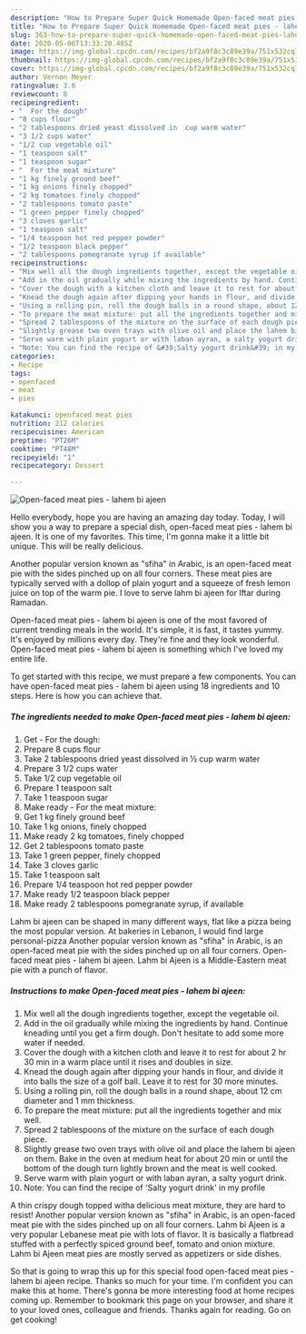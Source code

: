 ```yaml
---
description: "How to Prepare Super Quick Homemade Open-faced meat pies - lahem bi ajeen"
title: "How to Prepare Super Quick Homemade Open-faced meat pies - lahem bi ajeen"
slug: 363-how-to-prepare-super-quick-homemade-open-faced-meat-pies-lahem-bi-ajeen
date: 2020-05-06T13:33:20.485Z
image: https://img-global.cpcdn.com/recipes/bf2a9f8c3c89e39a/751x532cq70/open-faced-meat-pies-lahem-bi-ajeen-recipe-main-photo.jpg
thumbnail: https://img-global.cpcdn.com/recipes/bf2a9f8c3c89e39a/751x532cq70/open-faced-meat-pies-lahem-bi-ajeen-recipe-main-photo.jpg
cover: https://img-global.cpcdn.com/recipes/bf2a9f8c3c89e39a/751x532cq70/open-faced-meat-pies-lahem-bi-ajeen-recipe-main-photo.jpg
author: Vernon Meyer
ratingvalue: 3.6
reviewcount: 8
recipeingredient:
- "  For the dough"
- "8 cups flour"
- "2 tablespoons dried yeast dissolved in  cup warm water"
- "3 1/2 cups water"
- "1/2 cup vegetable oil"
- "1 teaspoon salt"
- "1 teaspoon sugar"
- "  For the meat mixture"
- "1 kg finely ground beef"
- "1 kg onions finely chopped"
- "2 kg tomatoes finely chopped"
- "2 tablespoons tomato paste"
- "1 green pepper finely chopped"
- "3 cloves garlic"
- "1 teaspoon salt"
- "1/4 teaspoon hot red pepper powder"
- "1/2 teaspoon black pepper"
- "2 tablespoons pomegranate syrup if available"
recipeinstructions:
- "Mix well all the dough ingredients together, except the vegetable oil."
- "Add in the oil gradually while mixing the ingredients by hand. Continue kneading until you get a firm dough. Don&#39;t hesitate to add some more water if needed."
- "Cover the dough with a kitchen cloth and leave it to rest for about 2 hr 30 min in a warm place until it rises and doubles in size."
- "Knead the dough again after dipping your hands in flour, and divide it into balls the size of a golf ball. Leave it to rest for 30 more minutes."
- "Using a rolling pin, roll the dough balls in a round shape, about 12 cm diameter and 1 mm thickness."
- "To prepare the meat mixture: put all the ingredients together and mix well."
- "Spread 2 tablespoons of the mixture on the surface of each dough piece."
- "Slightly grease two oven trays with olive oil and place the lahem bi ajeen on them. Bake in the oven at medium heat for about 20 min or until the bottom of the dough turn lightly brown and the meat is well cooked."
- "Serve warm with plain yogurt or with laban ayran, a salty yogurt drink."
- "Note: You can find the recipe of &#39;Salty yogurt drink&#39; in my profile"
categories:
- Recipe
tags:
- openfaced
- meat
- pies

katakunci: openfaced meat pies 
nutrition: 212 calories
recipecuisine: American
preptime: "PT26M"
cooktime: "PT48M"
recipeyield: "1"
recipecategory: Dessert

---
```



![Open-faced meat pies - lahem bi ajeen](https://img-global.cpcdn.com/recipes/bf2a9f8c3c89e39a/751x532cq70/open-faced-meat-pies-lahem-bi-ajeen-recipe-main-photo.jpg)

Hello everybody, hope you are having an amazing day today. Today, I will show you a way to prepare a special dish, open-faced meat pies - lahem bi ajeen. It is one of my favorites. This time, I'm gonna make it a little bit unique. This will be really delicious.

Another popular version known as &#34;sfiha&#34; in Arabic, is an open-faced meat pie with the sides pinched up on all four corners. These meat pies are typically served with a dollop of plain yogurt and a squeeze of fresh lemon juice on top of the warm pie. I love to serve lahm bi ajeen for Iftar during Ramadan.

Open-faced meat pies - lahem bi ajeen is one of the most favored of current trending meals in the world. It's simple, it is fast, it tastes yummy. It's enjoyed by millions every day. They're fine and they look wonderful. Open-faced meat pies - lahem bi ajeen is something which I've loved my entire life.


To get started with this recipe, we must prepare a few components. You can have open-faced meat pies - lahem bi ajeen using 18 ingredients and 10 steps. Here is how you can achieve that.

<!--inarticleads1-->

##### The ingredients needed to make Open-faced meat pies - lahem bi ajeen:

1. Get  - For the dough:
1. Prepare 8 cups flour
1. Take 2 tablespoons dried yeast dissolved in ½ cup warm water
1. Prepare 3 1/2 cups water
1. Take 1/2 cup vegetable oil
1. Prepare 1 teaspoon salt
1. Take 1 teaspoon sugar
1. Make ready  - For the meat mixture:
1. Get 1 kg finely ground beef
1. Take 1 kg onions, finely chopped
1. Make ready 2 kg tomatoes, finely chopped
1. Get 2 tablespoons tomato paste
1. Take 1 green pepper, finely chopped
1. Take 3 cloves garlic
1. Take 1 teaspoon salt
1. Prepare 1/4 teaspoon hot red pepper powder
1. Make ready 1/2 teaspoon black pepper
1. Make ready 2 tablespoons pomegranate syrup, if available


Lahm bi ajeen can be shaped in many different ways, flat like a pizza being the most popular version. At bakeries in Lebanon, I would find large personal-pizza Another popular version known as &#34;sfiha&#34; in Arabic, is an open-faced meat pie with the sides pinched up on all four corners. Open-faced meat pies - lahem bi ajeen. Lahm bi Ajeen is a Middle-Eastern meat pie with a punch of flavor. 

<!--inarticleads2-->

##### Instructions to make Open-faced meat pies - lahem bi ajeen:

1. Mix well all the dough ingredients together, except the vegetable oil.
1. Add in the oil gradually while mixing the ingredients by hand. Continue kneading until you get a firm dough. Don&#39;t hesitate to add some more water if needed.
1. Cover the dough with a kitchen cloth and leave it to rest for about 2 hr 30 min in a warm place until it rises and doubles in size.
1. Knead the dough again after dipping your hands in flour, and divide it into balls the size of a golf ball. Leave it to rest for 30 more minutes.
1. Using a rolling pin, roll the dough balls in a round shape, about 12 cm diameter and 1 mm thickness.
1. To prepare the meat mixture: put all the ingredients together and mix well.
1. Spread 2 tablespoons of the mixture on the surface of each dough piece.
1. Slightly grease two oven trays with olive oil and place the lahem bi ajeen on them. Bake in the oven at medium heat for about 20 min or until the bottom of the dough turn lightly brown and the meat is well cooked.
1. Serve warm with plain yogurt or with laban ayran, a salty yogurt drink.
1. Note: You can find the recipe of &#39;Salty yogurt drink&#39; in my profile


A thin crispy dough topped witha delicious meat mixture, they are hard to resist! Another popular version known as &#34;sfiha&#34; in Arabic, is an open-faced meat pie with the sides pinched up on all four corners. Lahm bi Ajeen is a very popular Lebanese meat pie with lots of flavor. It is basically a flatbread stuffed with a perfectly spiced ground beef, tomato and onion mixture. Lahm bi Ajeen meat pies are mostly served as appetizers or side dishes. 

So that is going to wrap this up for this special food open-faced meat pies - lahem bi ajeen recipe. Thanks so much for your time. I'm confident you can make this at home. There's gonna be more interesting food at home recipes coming up. Remember to bookmark this page on your browser, and share it to your loved ones, colleague and friends. Thanks again for reading. Go on get cooking!
